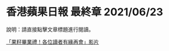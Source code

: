 # 香港蘋果日報 最終章 2021/06/23

說明：請直接點擊文章標題進行閱讀。

[「果籽畢業禮！各位讀者有緣再會」影片](https://www.youtube.com/watch?v=ORFAHAUA6UA)
